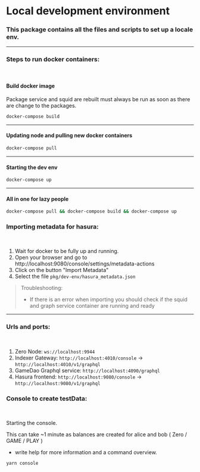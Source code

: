 # Local development environment

### This package contains all the files and scripts to set up a locale env.

---

### Steps to run docker containers:

<br/>

#### Build docker image

Package service and squid are rebuilt must always be run as soon as there are change to the packages.

```bash
docker-compose build
``` 

---

#### Updating node and pulling new docker containers

```bash
docker-compose pull
``` 

---

#### Starting the dev env

```bash
docker-compose up
``` 

---

#### All in one for lazy people

```bash
docker-compose pull && docker-compose build && docker-compose up
``` 

### Importing metadata for hasura:

<br/>

1. Wait for docker to be fully up and running.
2. Open your browser and go to http://localhost:9080/console/settings/metadata-actions
3. Click on the button "Import Metadata"
4. Select the file `pkg/dev-env/hasura_metadata.json`

> Troubleshooting:
>
> - If there is an error when importing you should check if the squid and graph service container are running and ready


---

### Urls and ports:

<br/>

1. Zero Node: `ws://localhost:9944`
2. Indexer Gateway: `http://localhost:4010/console` -> `http://localhost:4010/v1/graphql`
3. GameDao Graphql service: `http://localhost:4090/graphql`
4. Hasura frontend: `http://localhost:9080/console` -> `http://localhost:9080/v1/graphql`

### Console to create testData:

<br/>

Starting the console.

This can take ~1 minute as balances are created for alice and bob ( Zero / GAME / PLAY )

- write help for more information and a command overview.

```bash
yarn console
```

